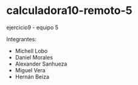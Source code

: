 # calculadora10-remoto-5
ejercicio9 - equipo 5

Integrantes:
- Michell Lobo
- Daniel Morales
- Alexander Sanhueza
- Miguel Vera
- Hernán Beiza

